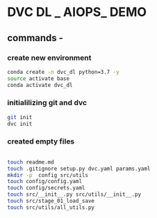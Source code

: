 # DVC DL _ AIOPS_ DEMO

## commands - 

### create new environment

```bash
conda create -n dvc_dl python=3.7 -y
source activate base
conda activate dvc_dl
```
### initialilizing git and dvc

```bash
git init
dvc init
```

### created empty files

```bash

touch readme.md
touch .gitignore setup.py dvc.yaml params.yaml
mkdir -p  config src/utils
touch config/config.yaml
touch config/secrets.yaml
touch src/__init__.py src/utils/__init__.py
touch src/stage_01_load_save
touch src/utils/all_utils.py
```